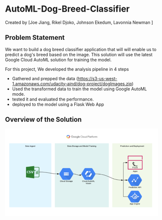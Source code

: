 # AutoML-Dog-Breed-Classifier
Created by [Joe Jiang, Rikel Djoko, Johnson Ekedum, Lavonnia Newman ]
## Problem Statement

We want to build a dog breed classifier application that will will enable us to predict a dog's breed based on the image. This solution will use the latest Google Cloud AutoML solution for training the model.

For this project,  We developed the analysis pipeline in 4 steps

* Gathered and prepped  the data (https://s3-us-west-1.amazonaws.com/udacity-aind/dog-project/dogImages.zip)
* Used the transformed data to train the model using Google AutoML mode.
* tested it and evaluated the performance.
* deployed to the model using a Flask Web App

## Overview of the Solution

![Overview of Solution](https://github.com/leriky/Dog-Breed-Classifier-/blob/master/support/autoMlL_solution_overviewed.PNG)

